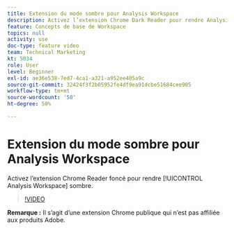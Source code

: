 ```yaml
---
title: Extension du mode sombre pour Analysis Workspace
description: Activez l’extension Chrome Dark Reader pour rendre Analysis Workspace sombre.
feature: Concepts de base de Workspace
topics: null
activity: use
doc-type: feature video
team: Technical Marketing
kt: 5034
role: User
level: Beginner
exl-id: ae36e538-7ed7-4ca1-a321-a952ee405a9c
source-git-commit: 32424f3f2b05952fe4df9ea91dcbe51684cee905
workflow-type: tm+mt
source-wordcount: '50'
ht-degree: 50%

---
```


# Extension du mode sombre pour Analysis Workspace

Activez l’extension Chrome Reader foncé pour rendre [!UICONTROL Analysis Workspace] sombre.

>[!VIDEO](https://video.tv.adobe.com/v/33774/?quality=12)

**Remarque :**  Il s’agit d’une extension Chrome publique qui n’est pas affiliée aux produits Adobe.
